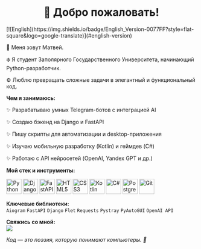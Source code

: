 <div align="center">

# 👋 Добро пожаловать!

</div>
[![English](https://img.shields.io/badge/English_Version-0077FF?style=flat-square&logo=google-translate)](#english-version)

👋 Меня зовут Матвей.

❄️ Я студент Заполярного Государственного Университета, начинающий Python-разработчик.

⚙️ Люблю превращать сложные задачи в элегантный и функциональный код.

**Чем я занимаюсь:**

✨ Разрабатываю умных Telegram-ботов с интеграцией AI

✨ Создаю бэкенд на Django и FastAPI

✨ Пишу скрипты для автоматизации и desktop-приложения

✨ Изучаю мобильную разработку (Kotlin) и геймдев (C#)

✨ Работаю с API нейросетей (OpenAI, Yandex GPT и др.)

**Мой стек и инструменты:**  
<div align="left">
<img src="https://cdn.jsdelivr.net/gh/devicons/devicon/icons/python/python-original.svg" title="Python" width="40" height="40"/>
<img src="https://cdn.jsdelivr.net/gh/devicons/devicon/icons/django/django-plain.svg" title="Django" width="40" height="40"/>
<img src="https://cdn.jsdelivr.net/gh/devicons/devicon/icons/fastapi/fastapi-original.svg" title="FastAPI" width="40" height="40"/>
<img src="https://cdn.jsdelivr.net/gh/devicons/devicon/icons/html5/html5-original.svg" title="HTML5" width="40" height="40"/>
<img src="https://cdn.jsdelivr.net/gh/devicons/devicon/icons/css3/css3-original.svg" title="CSS3" width="40" height="40"/>
<img src="https://cdn.jsdelivr.net/gh/devicons/devicon/icons/kotlin/kotlin-original.svg" title="Kotlin" width="40" height="40"/>
<img src="https://cdn.jsdelivr.net/gh/devicons/devicon/icons/csharp/csharp-original.svg" title="C#" width="40" height="40"/>
<img src="https://cdn.jsdelivr.net/gh/devicons/devicon/icons/postgresql/postgresql-original.svg" title="PostgreSQL" width="40" height="40"/>
<img src="https://cdn.jsdelivr.net/gh/devicons/devicon/icons/git/git-original.svg" title="Git" width="40" height="40"/>
</div>

**Ключевые библиотеки:**  
`Aiogram` `FastAPI` `Django` `Flet` `Requests` `Pystray` `PyAutoGUI` `OpenAI API`

**Свяжись со мной:**  
[<img src="https://img.shields.io/badge/Telegram-2CA5E0?style=for-the-badge&logo=telegram&logoColor=white" />](https://t.me/me_ninezet)


*Код — это поэзия, которую понимают компьютеры. 🚀*

